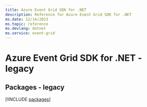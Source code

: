 ```yaml
---
title: Azure Event Grid SDK for .NET
description: Reference for Azure Event Grid SDK for .NET
ms.date: 12/14/2023
ms.topic: reference
ms.devlang: dotnet
ms.service: event-grid
---
```

# Azure Event Grid SDK for .NET - legacy
## Packages - legacy
[!INCLUDE [packages](event-grid-index.md)]